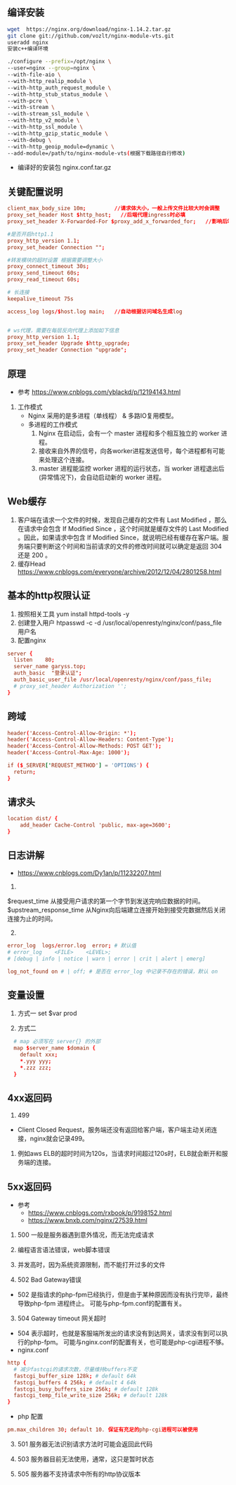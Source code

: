
## 编译安装
```bash
wget  https://nginx.org/download/nginx-1.14.2.tar.gz
git clone git://github.com/vozlt/nginx-module-vts.git
useradd nginx
安装c++编译环境

./configure --prefix=/opt/nginx \
--user=nginx --group=nginx \
--with-file-aio \
--with-http_realip_module \
--with-http_auth_request_module \
--with-http_stub_status_module \
--with-pcre \
--with-stream \
--with-stream_ssl_module \
--with-http_v2_module \
--with-http_ssl_module \
--with-http_gzip_static_module \
--with-debug \
--with-http_geoip_module=dynamic \
--add-module=/path/to/nginx-module-vts(根据下载路径自行修改)
```
- 编译好的安装包 nginx.conf.tar.gz
## 关键配置说明
```conf
client_max_body_size 10m;         //请求体大小，一般上传文件比较大时会调整
proxy_set_header Host $http_host;   //后端代理ingress时必填
proxy_set_header X-Forwarded-For $proxy_add_x_forwarded_for;   //影响后端能否获取真实客户端ip

#是否开启http1.1
proxy_http_version 1.1;
proxy_set_header Connection "";

#转发模块的超时设置 根据需要调整大小
proxy_connect_timeout 30s;
proxy_send_timeout 60s;
proxy_read_timeout 60s;

# 长连接
keepalive_timeout 75s

access_log logs/$host.log main;   //自动根据访问域名生成log


# ws代理，需要在每层反向代理上添加如下信息
proxy_http_version 1.1;
proxy_set_header Upgrade $http_upgrade;
proxy_set_header Connection "upgrade";

```
## 原理
- 参考 https://www.cnblogs.com/yblackd/p/12194143.html
1. 工作模式
    - Nginx 采用的是多进程（单线程） & 多路IO复用模型。 
    - 多进程的工作模式
        1. Nginx 在启动后，会有一个 master 进程和多个相互独立的 worker 进程。
        2. 接收来自外界的信号，向各worker进程发送信号，每个进程都有可能来处理这个连接。
        3. master 进程能监控 worker 进程的运行状态，当 worker 进程退出后(异常情况下)，会自动启动新的 worker 进程。

## Web缓存
1. 客户端在请求一个文件的时候，发现自己缓存的文件有 Last Modified ，那么在请求中会包含 If Modified Since ，这个时间就是缓存文件的 Last Modified 。因此，如果请求中包含 If Modified Since，就说明已经有缓存在客户端。服务端只要判断这个时间和当前请求的文件的修改时间就可以确定是返回 304 还是 200 。
2. 缓存Head https://www.cnblogs.com/everyone/archive/2012/12/04/2801258.html

## 基本的http权限认证
1. 按照相关工具
yum install httpd-tools -y
2. 创建登入用户
htpasswd -c -d /usr/local/openresty/nginx/conf/pass_file 用户名
3. 配置nginx
```conf
server {
  listen    80; 
  server_name garyss.top;
  auth_basic  "登录认证";
  auth_basic_user_file /usr/local/openresty/nginx/conf/pass_file;
  # proxy_set_header Authorization '';
}
```

## 跨域
```conf
header('Access-Control-Allow-Origin: *');
header('Access-Control-Allow-Headers: Content-Type');
header('Access-Control-Allow-Methods: POST GET');
header('Access-Control-Max-Age: 1000');

if ($_SERVER['REQUEST_METHOD'] = 'OPTIONS') {
  return;
}
```

## 请求头
```conf
location dist/ {
	add_header Cache-Control 'public, max-age=3600';
}

```

## 日志讲解
- https://www.cnblogs.com/Dy1an/p/11232207.html
1. 
$request_time 从接受用户请求的第一个字节到发送完响应数据的时间。
$upstream_response_time 从Nginx向后端建立连接开始到接受完数据然后关闭连接为止的时间。

2. 
```conf
error_log  logs/error.log  error; # 默认值
# error_log    <FILE>    <LEVEL>;
# [debug | info | notice | warn | error | crit | alert | emerg]

log_not_found on # | off; # 是否在 error_log 中记录不存在的错误，默认 on
```
## 变量设置
1. 方式一
set $var prod

2. 方式二
```conf
  # map 必须写在 server{} 的外部
  map $server_name $domain {
    default xxx;
    *.yyy yyy;
    *.zzz zzz;
  } 
```

## 4xx返回码
1. 499
  - Client Closed Request，服务端还没有返回给客户端，客户端主动关闭连接，nginx就会记录499。
  1. 例如aws ELB的超时时间为120s，当请求时间超过120s时，ELB就会断开和服务端的连接。
## 5xx返回码
- 参考 
  - https://www.cnblogs.com/rxbook/p/9198152.html
  - https://www.bnxb.com/nginx/27539.html

1. 500 一般是服务器遇到意外情况，而无法完成请求
  1. 编程语言语法错误，web脚本错误
  2. 并发高时，因为系统资源限制，而不能打开过多的文件

2. 502 Bad Gateway错误
  - 502 是指请求的php-fpm已经执行，但是由于某种原因而没有执行完毕，最终导致php-fpm 进程终止。 可能与php-fpm.conf的配置有关。
3. 504 Gateway timeout 网关超时
  - 504 表示超时，也就是客服端所发出的请求没有到达网关，请求没有到可以执行的php-fpm。 可能与nginx.conf的配置有关，也可能是php-cgi进程不够。
  - nginx.conf
  ```conf
  http {
    # 减少fastcgi的请求次数，尽量维持buffers不变
    fastcgi_buffer_size 128k; # default 64k
    fastcgi_buffers 4 256k; # default 4 64k
    fastcgi_busy_buffers_size 256k; # default 128k
    fastcgi_temp_file_write_size 256k; # default 128k
  }
  ```
  - php 配置
  ```conf
  pm.max_children 30; default 10. 保证有充足的php-cgi进程可以被使用
  ```
3. 501 服务器无法识别请求方法时可能会返回此代码

4. 503 服务器目前无法使用，通常，这只是暂时状态

5. 505 服务器不支持请求中所有的http协议版本
